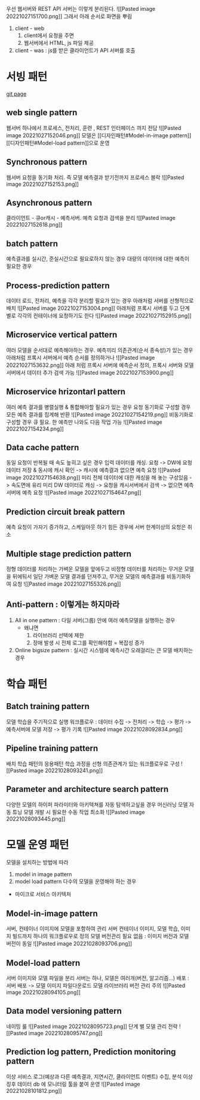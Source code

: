우선 웹서버와 REST API 서버는 이렇게 분리된다.
![[Pasted image 20221027151700.png]]
그래서 아래 순서로 화면을 뿌림
1. client - web
	1. client에서 요청을 주면 
	2. 웹서버에서 HTML, js 파일 제공
2. client - was : js를 받은 클라이언트가 API 서버를 호출

# 서빙 패턴
[git page](https://mercari.github.io/ml-system-design-pattern/README_ko.html)
## web single pattern
웹서버 하나에서 프로세스, 전처리, 훈련 , REST 인터페이스 까지 전담
![[Pasted image 20221027152046.png]]
모델은 [[디자인패턴#Model-in-image pattern]]  [[디자인패턴#Model-load pattern]]으로 운영

## Synchronous pattern
웹서버 요청을 동기화 처리. 즉 모델 예측결과 받기전까지 프로세스 블락
![[Pasted image 20221027152153.png]]

## Asynchronous pattern
클라이언트 - 큐or캐시 - 예측서버. 예측 요청과 검색을 분리
![[Pasted image 20221027152618.png]]
## batch pattern
예측결과를 실시간, 준실시간으로 필요로하지 않는 경우
대량의 데이터에 대한 예측이 필요한 경우

## Process-prediction pattern
데이터 로드, 전처리, 예측을 각각 분리할 필요가 있는 경우
아래처럼 서버를 선형적으로 배치
![[Pasted image 20221027153004.png]]
아래처럼 프록시 서버를 두고 단계별로 각각의 컨테이너에 요청하기도 한다
![[Pasted image 20221027152915.png]]

## Microservice vertical pattern
여러 모델을 순서대로 예측해야하는 경우. 예측끼리 의존관계(순서 종속성)가 있는 경우
아래처럼 프록시 서버에서 예측 순서를 정의하거나
![[Pasted image 20221027153632.png]]
아래 처럼 프록시 서버에 예측순서 정의, 프록시 서버와 모델 서버에서 데이터 추가 검색 가능
![[Pasted image 20221027153900.png]]
## Microservice hrizontarl pattern
여러 예측 결과를 병렬실행 & 통합해야할 필요가 있는 경우
요청 동기화로 구성할 경우 모든 예측 결과를 집계해 반환
![[Pasted image 20221027154219.png]]
비동기화로 구성할 경우 큐 필요. 한 예측만 나와도 다음 작업 가능
![[Pasted image 20221027154234.png]]
## Data cache pattern
동일 요청이 반복될 때 속도 높히고 싶은 경우
입력 데이터를 캐싱.
요청 -> DW에 요청 데이터 저장 & 동시에 캐시 확인 -> 캐시에 예측결과 없으면 예측 요청
![[Pasted image 20221027154638.png]]
미리 전체 데이터에 대한 캐싱을 해 놓는 구성있음 -> 속도면에 유리
미리 DW 데이터로 캐싱 -> 요청을 캐시서버에서 검색 -> 없으면 예측 서버에 예측 요청
![[Pasted image 20221027154647.png]]

## Prediction circuit break pattern
예측 요청이 가자기 증가하고, 스케일아웃 하기 힘든 경우에 서버 한계이상의 요청은 취소

## Multiple stage prediction pattern
정형 데이터를 처리하는 가벼운 모델을 앞에두고
비정형 데이터를 처리하는 무거운 모델을 뒤에둬서
일단 가벼운 모델 결과를 던져주고, 무거운 모델의 예측결과를 비동기화하여 요청
![[Pasted image 20221027155326.png]]

## Anti-pattern : 이렇게는 하지마라
1. All in one pattern : 다일 서버(그룹) 안에 여러 예측모델을 실행하는 경우
	- 왜냐면
		1. 라이브러리 선택에 제한
		2. 장애 발생 시 전체 로그를 확인해야함 = 복잡성 증가
2. Online bigsize pattern : 실시간 시스템에 예측시간 오래걸리는 큰 모델 배치하는 경우

# 학습 패턴
## Batch training pattern
모델 학습을 주기적으로 실행
워크플로우 : 데이터 수집 -> 전처리 -> 학습 -> 평가 -> 예측서버에 모델 저장 -> 평가 기록
![[Pasted image 20221028092834.png]]
## Pipeline training pattern
배치 학습 패턴의 응용패턴
학습 과정을 선형 의존관계가 있는 워크플로우로 구성
![[Pasted image 20221028093241.png]]
## Parameter and architecture search pattern
다양한 모델의 하이퍼 파라미터와 아키텍쳐를 자동 탐색하고싶을 경우
머신러닝 모델 자동 튜닝
모델 개발 시 필요한 수동 작업 최소화
![[Pasted image 20221028093445.png]]

# 모델 운영 패턴
모델을 설치하는 방법에 따라
1. model in image pattern
2. model load pattern
다수의 모델을 운영해야 하는 경우
- 마이크로 서비스 아키텍처

## Model-in-image pattern
서버, 컨테이너 이미지에 모델을 포함하여 관리
서버 컨테이너 이미지, 모델 학습, 이미지 빌드까지 하나의 워크플로우로 정의
모델 버전관리 필요 없음 : 이미지 버전과 모델 버전이 동일
![[Pasted image 20221028093706.png]]

## Model-load pattern
서버 이미지와 모델 파일을 분리
서버는 하나, 모델은 여러개(버전, 알고리즘...)
배포 : 서버 배포 -> 모델 이미지 파일다운로드
모델 라이브러리 버전 관리 주의
![[Pasted image 20221028094105.png]]

## Data model versioning pattern
네이밍 룰
![[Pasted image 20221028095723.png]]
단계 별 모델 관리 전략
![[Pasted image 20221028095747.png]]

## Prediction log pattern, Prediction monitoring pattern
이상 서비스 로그(예상과 다른 예측결과, 지연시간, 클라이언트 이벤트) 수집, 분석
이상 징후 데이터 db 에 모니터링 툴을 붙여 운영
![[Pasted image 20221028101812.png]]